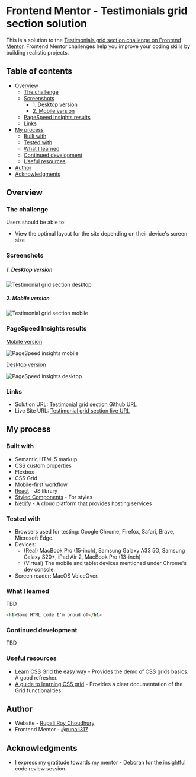 # Frontend Mentor - Testimonials grid section solution

This is a solution to the [Testimonials grid section challenge on Frontend Mentor](https://www.frontendmentor.io/challenges/testimonials-grid-section-Nnw6J7Un7). Frontend Mentor challenges help you improve your coding skills by building realistic projects.

## Table of contents

- [Overview](#overview)
  - [The challenge](#the-challenge)
  - [Screenshots](#screenshots)
    - [1. Desktop version](#1-desktop-version)
    - [2. Mobile version](#2-mobile-version)
  - [PageSpeed Insights results](#pagespeed-insights-results)
  - [Links](#links)
- [My process](#my-process)
  - [Built with](#built-with)
  - [Tested with](#tested-with)
  - [What I learned](#what-i-learned)
  - [Continued development](#continued-development)
  - [Useful resources](#useful-resources)
- [Author](#author)
- [Acknowledgments](#acknowledgments)

## Overview

### The challenge

Users should be able to:

- View the optimal layout for the site depending on their device's screen size

### Screenshots

##### 1. Desktop version

![Testimonial grid section desktop](./public/screenshots/Testimonial-grid-section-desktop.png)

##### 2. Mobile version

![Testimonial grid section mobile](./public/screenshots/Testimonial-grid-section-mobile.png)

### PageSpeed Insights results

[Mobile version](https://pagespeed.web.dev/analysis/https-testimonial-grid-section-rc-netlify-app/qa8e9gum1c?form_factor=mobile)

![PageSpeed insights mobile](./public/screenshots/Page-speed-insights-mobile.png)

[Desktop version](https://pagespeed.web.dev/analysis/https-testimonial-grid-section-rc-netlify-app/qa8e9gum1c?form_factor=desktop)

![PageSpeed insights desktop](./public/screenshots/Page-speed-insights-desktop.png)

### Links

- Solution URL: [Testimonial grid section Github URL](https://github.com/rupali317/testimonials-grid-section)
- Live Site URL: [Testimonial grid section live URL](https://testimonial-grid-section-rc.netlify.app/)

## My process

### Built with

- Semantic HTML5 markup
- CSS custom properties
- Flexbox
- CSS Grid
- Mobile-first workflow
- [React](https://reactjs.org/) - JS library
- [Styled Components](https://styled-components.com/) - For styles
- [Netlify](https://www.netlify.com/) - A cloud platform that provides hosting services

### Tested with

- Browsers used for testing: Google Chrome, Firefox, Safari, Brave, Microsoft Edge.
- Devices:
  - (Real) MacBook Pro (15-inch), Samsung Galaxy A33 5G, Samsung Galaxy S20+, iPad Air 2, MacBook Pro (13-inch)
  - (Virtual) The mobile and tablet devices mentioned under Chrome's dev console.
- Screen reader: MacOS VoiceOver.

### What I learned

TBD

```html
<h1>Some HTML code I'm proud of</h1>
```

### Continued development

TBD

### Useful resources

- [Learn CSS Grid the easy way](https://www.youtube.com/watch?v=rg7Fvvl3taU&ab_channel=KevinPowell) - Provides the demo of CSS grids basics. A good refresher.
- [A guide to learning CSS grid](https://learncssgrid.com/) - Provides a clear documentation of the Grid functionalities.

## Author

- Website - [Rupali Roy Choudhury](https://www.linkedin.com/in/rupali-rc/)
- Frontend Mentor - [@rupali317](https://www.frontendmentor.io/profile/rupali317)

## Acknowledgments

- I express my gratitude towards my mentor - Deborah for the insightful code review session.
